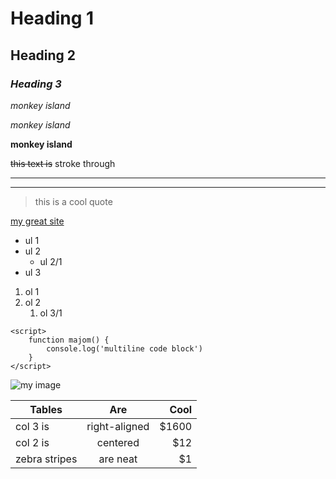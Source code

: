 <!-- heading -->
# Heading 1
## Heading 2
### *Heading 3*

<!-- styles -->
*monkey island* 

_monkey island_

__monkey island__

~~this text is~~ stroke through

<!-- horizontal rule -->
___

---

<!-- block quote -->
> this is a cool quote

<!-- links -->
[my great site](www.mygreatsite.com "tootltip")

<!-- lists -->
* ul 1
* ul 2
    * ul 2/1
* ul 3

1. ol 1
1. ol 2
    1. ol 3/1

<!-- code block inline -->
```
<script>
    function majom() {
        console.log('multiline code block')
    }
</script>
```

<!-- image -->
![my image](https://upload.wikimedia.org/wikipedia/commons/thumb/7/7e/Node.js_logo_2015.svg/591px-Node.js_logo_2015.svg.png)

<!-- github tables -->
| Tables        | Are           | Cool  |
| ------------- |:-------------:| -----:|
| col 3 is      | right-aligned | $1600 |
| col 2 is      | centered      |   $12 |
| zebra stripes | are neat      |    $1 |